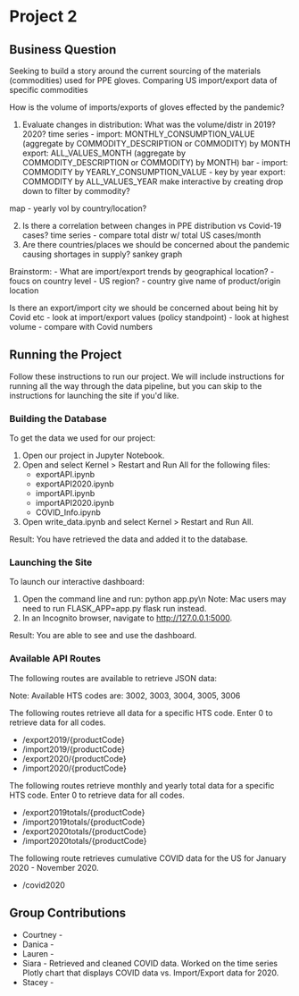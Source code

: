 # Project 2

## Business Question

Seeking to build a story around the current sourcing of the materials (commodities) used for PPE gloves. Comparing US import/export data of specific commodities

How is the volume of imports/exports of gloves effected by the pandemic? 
1. Evaluate changes in distribution: What was the volume/distr in 2019? 2020? 
    time series - import: MONTHLY_CONSUMPTION_VALUE (aggregate by COMMODITY_DESCRIPTION or COMMODITY) by MONTH
                export: ALL_VALUES_MONTH (aggregate by COMMODITY_DESCRIPTION or COMMODITY) by MONTH)
    bar - import: COMMODITY by YEARLY_CONSUMPTION_VALUE - key by year
        export: COMMODITY by ALL_VALUES_YEAR
        make interactive by creating drop down to filter by commodity?

map - yearly vol by country/location? 

2. Is there a correlation between changes in PPE distribution vs Covid-19 cases?
    time series - compare total distr w/ total US cases/month
3. Are there countries/places we should be concerned about the pandemic causing shortages in supply?
    sankey graph    

Brainstorm:
    - What are import/export trends by geographical location?
    - foucs on country level
    - US region? 
    - country give name of product/origin location

Is there an export/import city we should be concerned about being hit by Covid etc
     - look at import/export values (policy standpoint)
     - look at highest volume
     - compare with Covid numbers

## Running the Project

Follow these instructions to run our project. We will include instructions for running all the way through the data pipeline, but you can skip to the instructions for launching the site if you'd like. 

### Building the Database
To get the data we used for our project:
1. Open our project in Jupyter Notebook.
2. Open and select Kernel > Restart and Run All for the following files:
    * exportAPI.ipynb
    * exportAPI2020.ipynb
    * importAPI.ipynb
    * importAPI2020.ipynb
    * COVID_Info.ipynb
3. Open write_data.ipynb and select Kernel > Restart and Run All.

Result: You have retrieved the data and added it to the database. 

### Launching the Site
To launch our interactive dashboard:
1. Open the command line and run: python app.py\n
    Note: Mac users may need to run FLASK_APP=app.py flask run instead.
2. In an Incognito browser, navigate to http://127.0.0.1:5000.

Result: You are able to see and use the dashboard.

### Available API Routes
The following routes are available to retrieve JSON data:

Note: Available HTS codes are: 3002, 3003, 3004, 3005, 3006

The following routes retrieve all data for a specific HTS code. Enter 0 to retrieve data for all codes.
* /export2019/{productCode}
* /import2019/{productCode}
* /export2020/{productCode}
* /import2020/{productCode}

The following routes retrieve monthly and yearly total data for a specific HTS code. Enter 0 to retrieve data for all codes.
* /export2019totals/{productCode}
* /import2019totals/{productCode}
* /export2020totals/{productCode}
* /import2020totals/{productCode}

The following route retrieves cumulative COVID data for the US for January 2020 - November 2020.
* /covid2020

## Group Contributions
* Courtney - 
* Danica - 
* Lauren - 
* Siara - Retrieved and cleaned COVID data. Worked on the time series Plotly chart that displays COVID data vs. Import/Export data for 2020.
* Stacey - 
